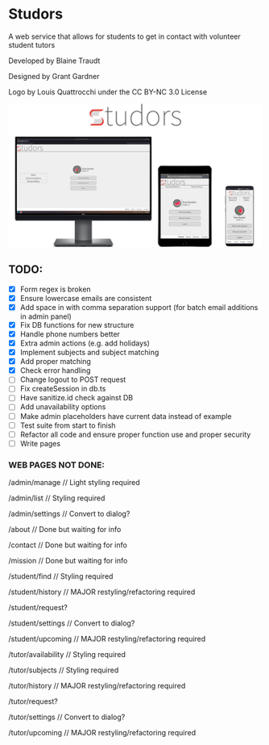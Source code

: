# Studors

A web service that allows for students to get in contact with volunteer student tutors

Developed by Blaine Traudt

Designed by Grant Gardner

Logo by Louis Quattrocchi under the CC BY-NC 3.0 License

![Studors Scalability Photo](public/img/scalability.png)

## TODO:

- [x] Form regex is broken
- [x] Ensure lowercase emails are consistent
- [x] Add space in with comma separation support (for batch email additions in admin panel)
- [x] Fix DB functions for new structure
- [x] Handle phone numbers better
- [x] Extra admin actions (e.g. add holidays)
- [x] Implement subjects and subject matching
- [x] Add proper matching
- [x] Check error handling
- [ ] Change logout to POST request
- [ ] Fix createSession in db.ts
- [ ] Have sanitize.id check against DB
- [ ] Add unavailability options
- [ ] Make admin placeholders have current data instead of example
- [ ] Test suite from start to finish
- [ ] Refactor all code and ensure proper function use and proper security
- [ ] Write pages

### WEB PAGES NOT DONE:

/admin/manage // Light styling required

/admin/list // Styling required

/admin/settings // Convert to dialog?

/about // Done but waiting for info

/contact // Done but waiting for info

/mission // Done but waiting for info

/student/find // Styling required

/student/history // MAJOR restyling/refactoring required

/student/request?

/student/settings // Convert to dialog?

/student/upcoming // MAJOR restyling/refactoring required

/tutor/availability // Styling required

/tutor/subjects // Styling required

/tutor/history // MAJOR restyling/refactoring required

/tutor/request?

/tutor/settings // Convert to dialog?

/tutor/upcoming // MAJOR restyling/refactoring required
